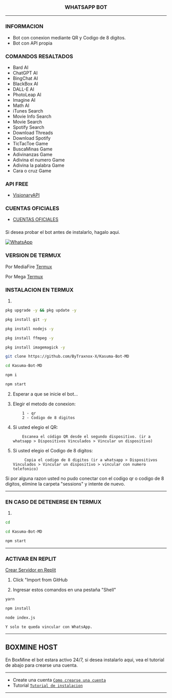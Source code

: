 <h3 align="center">WHATSAPP BOT</h3>

***
### INFORMACION
- Bot con conexion mediante QR y Codigo de 8 digitos.
- Bot con API propia

### COMANDOS RESALTADOS
  - Bard AI
  - ChatGPT AI
  - BingChat AI
  - BlackBox AI
  - DALL-E AI
  - PhotoLeap AI
  - Imagine AI
  - Math AI
  - iTunes Search
  - Movie Info Search
  - Movie Search
  - Spotify Search
  - Download Threads
  - Download Spotify
  - TicTacToe Game
  - BuscaMinas Game
  - Adivinanzas Game
  - Adivina el numero Game
  - Adivina la palabra Game
  - Cara o cruz Game

### API FREE
-  [VisionaryAPI](https://visionaryapi.boxmine.xyz/)

### CUENTAS OFICIALES
-  [CUENTAS OFICIALES](https://solo.to/kasuma)

###
Si desea probar el bot antes de instalarlo, hagalo aqui.

[![WhatsApp](https://img.shields.io/badge/KasumaBot-25D366?style=for-the-badge&logo=whatsapp&logoColor=white)](https://api.whatsapp.com/send/?phone=573215683772&text&type=phone_number&app_absent=0) 


### VERSION DE TERMUX

Por MediaFire
[Termux](https://www.mediafire.com/file/w0y0wkgrwl6sxtl/com.termux_118.apk/file) 

Por Mega
[Termux](https://mega.nz/file/8ms2wSxZ#jVRHw31hJiZTMZjd09vEFLrfjmlOK7EybnU9bqLn-yg) 

### INSTALACION EN TERMUX
1. 
```sh
pkg upgrade -y && pkg update -y
```

```sh
pkg install git -y
```

```sh
pkg install nodejs -y
```

```sh
pkg install ffmpeg -y
```

```sh
pkg install imagemagick -y
```

```sh
git clone https://github.com/ByTraxnox-X/Kasuma-Bot-MD
```

```sh
cd Kasuma-Bot-MD
```

```sh
npm i 
```

```sh
npm start
```
  
2. Esperar a que se inicie el bot...

3. Elegir el metodo de conexion:
    
           1 - qr  
           2 - Codigo de 8 digitos

4. Si usted elegio el QR:

           Escanea el código QR desde el segundo dispositivo. (ir a whatsapp > Dispositivos Vinculados > Vincular un dispositivo)

4. Si usted elegio el Codigo de 8 digitos:

            Copia el codigo de 8 digitos (ir a whatsapp > Dispositivos Vinculados > Vincular un dispositivo > vincular con numero telefonico)




Si por alguna razon usted no pudo conectar con el codigo qr o codigo de 8 digitos, elimine la carpeta "sessions" y intente de nuevo.

---------

### EN CASO DE DETENERSE EN TERMUX
1. 
```sh
cd 
```

```sh
cd Kasuma-Bot-MD
```

```sh
npm start
```

---------

### ACTIVAR EN REPLIT
[Crear Servidor en Replit](https://replit.com/github/ByTraxnox-X/Kasuma-Bot-MD) 

  1. Click "Import from GitHub

2. Ingresar estos comandos en una pestaña "Shell"
```sh
yarn
```
```sh
npm install
```
```sh
node index.js
```

    Y solo te queda vincular con WhatsApp.

---------

## BOXMINE HOST

En BoxMine el bot estara activo 24/7, si desea instalarlo aqui, vea el tutorial de abajo para crearse una cuenta.

---------
* Create una cuenta [`Como crearse una cuenta`](https://www.youtube.com/watch?v=ZAwBLuNmIlI)
* Tutorial  [`Tutorial de instalacion`]()



---------
